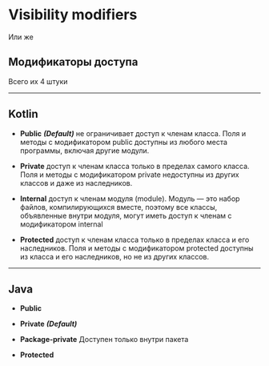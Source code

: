 # Visibility modifiers

Или же 

## Модификаторы доступа

Всего их 4 штуки

---
## Kotlin

- **Public** ***(Default)*** не ограничивает доступ к членам класса. Поля и методы с модификатором public доступны из любого места программы, включая другие модули. 

- **Private** доступ к членам класса только в пределах самого класса. Поля и методы с модификатором private недоступны из других классов и даже из наследников.

- **Internal** доступ к членам модуля (module). Модуль — это набор файлов, компилирующихся вместе, поэтому все классы, объявленные внутри модуля, могут иметь доступ к членам с модификатором internal

- **Protected** доступ к членам класса только в пределах класса и его наследников. Поля и методы с модификатором protected доступны из класса и его наследников, но не из других классов.

---
## Java

- **Public** 

- **Private** ***(Default)*** 

- **Package-private** Доступен только внутри пакета 

- **Protected**